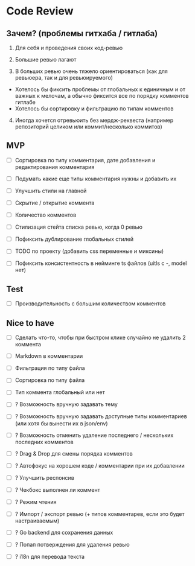 # Code Review

## Зачем? (проблемы гитхаба / гитлаба)

1. Для себя и проведения своих код-ревью

2. Большие ревью лагают
3. В больших ревью очень тяжело ориентироваться (как для ревьюера, так и для ревьюируемого)
- Хотелось бы фиксить проблемы от глобальных к единичным и от важных к мелочам, а обычно фиксится все по порядку комментов гитлабе
- Хотелось бы сортировку и фильтрацию по типам комментов

4. Иногда хочется отревьюить без мердж-реквеста (например репозиторий целиком или коммит/несколько коммитов)


## MVP

- [ ] Сортировка по типу комментария, дате добавления и редактирования комментария
- [ ] Подумать какие еще типы комментария нужны и добавить их

- [ ] Улучшить стили на главной

- [ ] Скрытие / открытие коммента
- [ ] Количество комментов

- [ ] Стилизация стейта списка ревью, когда 0 ревью

- [ ] Пофиксить дублирование глобальных стилей
- [ ] TODO по проекту (добавить css переменные и миксины)
- [ ] Пофиксить консистентность в нейминге ts файлов (uitls с -, model нет)

## Test 

- [ ] Производительность с большим количеством комментов


## Nice to have

- [ ] Сделать что-то, чтобы при быстром клике случайно не удалить 2 коммента

- [ ] Markdown в комментарии

- [ ] Фильтрация по типу файла
- [ ] Сортировка по типу файла
- [ ] Тип коммента глобальный или нет

- [ ] ? Возможность вручную задавать тему
- [ ] ? Возможность вручную задавать доступные типы комментариев (или хотя бы вынести их в json/env)
- [ ] ? Возможность отменить удаление последнего / нескольких последних комментов
- [ ] ? Drag & Drop для смены порядка комментов

- [ ] ? Автофокус на хорошем коде / комментарии при их добавлении
- [ ] ? Улучшить респонсив

- [ ] ? Чекбокс выполнен ли коммент
- [ ] ? Режим чтения

- [ ] ? Импорт / экспорт ревью (+ типов комментарев, если это будет настраиваемым)
- [ ] ? Go backend для сохранения данных

- [ ] ? Попап потверждения для удаления ревью
- [ ] ? i18n для перевода текста
